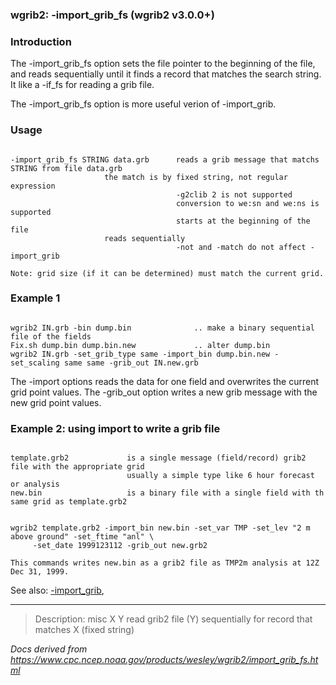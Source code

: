 
### wgrib2: -import\_grib\_fs (wgrib2 v3.0.0+)



### Introduction



The -import\_grib\_fs option sets the file pointer
to the beginning of the file, and reads sequentially until it finds
a record that matches the search string. It like a 
-if\_fs for reading a grib file.


The -import\_grib\_fs option is more useful
verion of -import\_grib.

### Usage



```

-import_grib_fs STRING data.grb	     reads a grib message that matchs STRING from file data.grb
				     the match is by fixed string, not regular expression
                                     -g2clib 2 is not supported
                                     conversion to we:sn and we:ns is supported
                                     starts at the beginning of the file
				     reads sequentially
                                     -not and -match do not affect -import_grib

Note: grid size (if it can be determined) must match the current grid.

```

### Example 1



```

wgrib2 IN.grb -bin dump.bin              .. make a binary sequential file of the fields
Fix.sh dump.bin dump.bin.new             .. alter dump.bin
wgrib2 IN.grb -set_grib_type same -import_bin dump.bin.new -set_scaling same same -grib_out IN.new.grb

```

The -import options reads the data for one field and overwrites
the current grid point values. The -grib\_out option writes a new
grib message with the new grid point values.

### Example 2: using import to write a grib file



```

template.grb2             is a single message (field/record) grib2 file with the appropriate grid
                          usually a simple type like 6 hour forecast or analysis
new.bin                   is a binary file with a single field with th same grid as template.grb2


wgrib2 template.grb2 -import_bin new.bin -set_var TMP -set_lev "2 m above ground" -set_ftime "anl" \
     -set_date 1999123112 -grib_out new.grb2

This commands writes new.bin as a grib2 file as TMP2m analysis at 12Z Dec 31, 1999.

```


See also: 
[-import\_grib](./import_grib.html),








----

>Description: misc  X Y    read grib2 file (Y) sequentially for record that matches X (fixed string)

_Docs derived from <https://www.cpc.ncep.noaa.gov/products/wesley/wgrib2/import_grib_fs.html>_